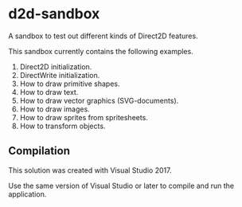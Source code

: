 # d2d-sandbox
A sandbox to test out different kinds of Direct2D features.

This sandbox currently contains the following examples.

1. Direct2D initialization.
2. DirectWrite initialization.
3. How to draw primitive shapes.
4. How to draw text.
5. How to draw vector graphics (SVG-documents).
6. How to draw images.
7. How to draw sprites from spritesheets.
8. How to transform objects.

## Compilation
This solution was created with Visual Studio 2017.

Use the same version of Visual Studio or later to compile and run the application.